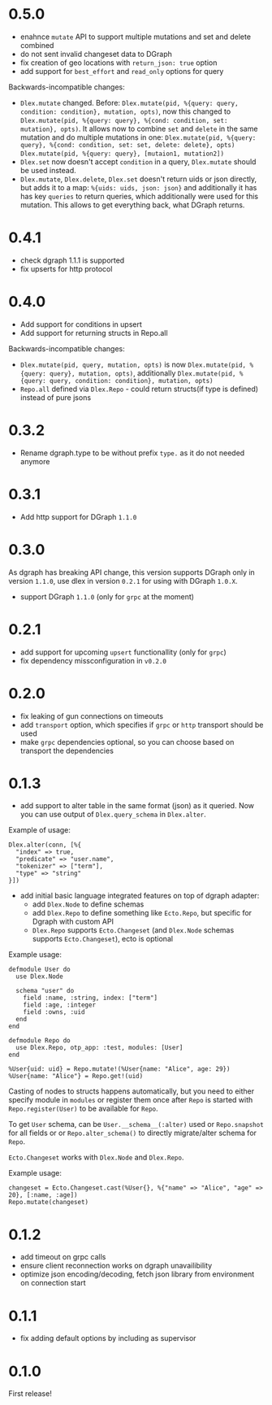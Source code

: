 # 0.5.0

* enahnce `mutate` API to support multiple mutations and set and delete combined
* do not sent invalid changeset data to DGraph
* fix creation of geo locations with `return_json: true` option
* add support for `best_effort` and `read_only` options for query

Backwards-incompatible changes:

* `Dlex.mutate` changed. Before: `Dlex.mutate(pid, %{query: query, condition: condition}, mutation, opts)`,
  now this changed to `Dlex.mutate(pid, %{query: query}, %{cond: condition, set: mutation}, opts)`. It allows
  now to combine `set` and `delete` in the same mutation and do multiple mutations in one:
    `Dlex.mutate(pid, %{query: query}, %{cond: condition, set: set, delete: delete}, opts)`
    `Dlex.mutate(pid, %{query: query}, [mutaion1, mutation2])`
* `Dlex.set` now doesn't accept `condition` in a query, `Dlex.mutate` should be used instead.
* `Dlex.mutate`, `Dlex.delete`, `Dlex.set` doesn't return uids or json directly, but adds it to a map:
  `%{uids: uids, json: json}` and additionally it has has key `queries` to return queries, which additionally
  were used for this mutation. This allows to get everything back, what DGraph returns.

# 0.4.1

* check dgraph 1.1.1 is supported
* fix upserts for http protocol

# 0.4.0

* Add support for conditions in upsert
* Add support for returning structs in Repo.all

Backwards-incompatible changes:

* `Dlex.mutate(pid, query, mutation, opts)` is now `Dlex.mutate(pid, %{query: query}, mutation, opts)`,
  additionally `Dlex.mutate(pid, %{query: query, condition: condition}, mutation, opts)`
* `Repo.all` defined via `Dlex.Repo` - could return structs(if type is defined) instead of pure jsons

# 0.3.2

* Rename dgraph.type to be without prefix `type.` as it do not needed anymore

# 0.3.1

* Add http support for DGraph `1.1.0`

# 0.3.0

As dgraph has breaking API change, this version supports DGraph only in version `1.1.0`, use
dlex in version `0.2.1` for using with DGraph `1.0.X`.

* support DGraph `1.1.0` (only for `grpc` at the moment)

# 0.2.1

* add support for upcoming `upsert` functionallity (only for `grpc`)
* fix dependency missconfiguration in `v0.2.0`

# 0.2.0

* fix leaking of gun connections on timeouts
* add `transport` option, which specifies if `grpc` or `http` transport should be used
* make `grpc` dependencies optional, so you can choose based on transport the dependencies

# 0.1.3

* add support to alter table in the same format (json) as it queried. Now you can use output of
  `Dlex.query_schema` in `Dlex.alter`.

Example of usage:

```
Dlex.alter(conn, [%{
  "index" => true,
  "predicate" => "user.name",
  "tokenizer" => ["term"],
  "type" => "string"
}])
```

* add initial basic language integrated features on top of dgraph adapter:
  * add `Dlex.Node` to define schemas
  * add `Dlex.Repo` to define something like `Ecto.Repo`, but specific for Dgraph with custom API
  * `Dlex.Repo` supports `Ecto.Changeset` (and `Dlex.Node` schemas supports `Ecto.Changeset`),
  ecto is optional

Example usage:

```
defmodule User do
  use Dlex.Node

  schema "user" do
    field :name, :string, index: ["term"]
    field :age, :integer
    field :owns, :uid
  end
end

defmodule Repo do
  use Dlex.Repo, otp_app: :test, modules: [User]
end

%User{uid: uid} = Repo.mutate!(%User{name: "Alice", age: 29})
%User{name: "Alice"} = Repo.get!(uid)
```

Casting of nodes to structs happens automatically, but you need to either specify module in
`modules` or register them once after `Repo` is started with `Repo.register(User)` to be
available for `Repo`.

To get `User` schema, can be `User.__schema__(:alter)` used or `Repo.snapshot` for all fields or
or `Repo.alter_schema()` to directly migrate/alter schema for `Repo`.

`Ecto.Changeset` works with `Dlex.Node` and `Dlex.Repo`.

Example usage:

```
changeset = Ecto.Changeset.cast(%User{}, %{"name" => "Alice", "age" => 20}, [:name, :age])
Repo.mutate(changeset)
```

# 0.1.2

* add timeout on grpc calls
* ensure client reconnection works on dgraph unavailibility
* optimize json encoding/decoding, fetch json library from environment on connection start

# 0.1.1

* fix adding default options by including as supervisor

# 0.1.0

First release!
